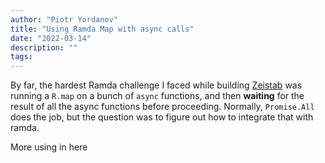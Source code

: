 ```yaml
---
author: "Piotr Yordanov"
title: "Using Ramda Map with async calls"
date: "2022-03-14"
description: ""
tags:
---
```


By far, the hardest Ramda challenge I faced while building [Zeistab](https://zeistab.piotryordanov.com) was running a `R.map` on a bunch of `async` functions, and then **waiting** for the result of all the async functions before proceeding.
Normally,  `Promise.All` does the job, but the question was to figure out how to integrate that with ramda.

More using in here
